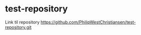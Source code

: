 # test-repository
Link til repository
https://github.com/PhilipWestChristiansen/test-repository.git
